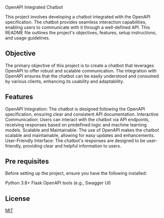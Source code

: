 
OpenAPI Integrated Chatbot

This project involves developing a chatbot integrated with the OpenAPI specification. The chatbot provides seamless interaction capabilities, enabling users to communicate with it through a well-defined API. This README file outlines the project's objectives, features, setup instructions, and usage guidelines.


## Objective

The primary objective of this project is to create a chatbot that leverages OpenAPI to offer robust and scalable communication. The integration with OpenAPI ensures that the chatbot can be easily understood and consumed by various clients, enhancing its usability and adaptability.
## Features

OpenAPI Integration: The chatbot is designed following the OpenAPI specification, ensuring clear and consistent API documentation.
Interactive Communication: Users can interact with the chatbot via API endpoints, receiving responses based on predefined logic and machine learning models.
Scalable and Maintainable: The use of OpenAPI makes the chatbot scalable and maintainable, allowing for easy updates and enhancements.
User-Friendly Interface: The chatbot's responses are designed to be user-friendly, providing clear and helpful information to users.
## Pre requisites

Before setting up the project, ensure you have the following installed:

Python 3.8+
Flask
OpenAPI tools (e.g., Swagger UI)
## License

[MIT](https://choosealicense.com/licenses/mit/)

